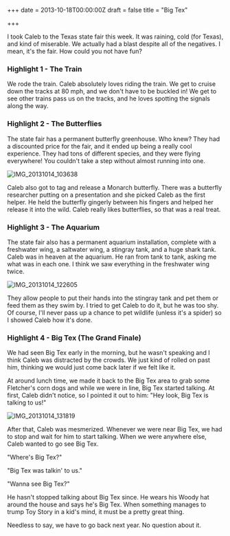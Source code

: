 +++
date = 2013-10-18T00:00:00Z
draft = false
title = "Big Tex"

+++


I took Caleb to the Texas state fair this week.  It was raining, cold (for Texas), and kind of miserable.  We actually had a blast despite all of the negatives.  I mean, it's the fair.  How could you not have fun?

### Highlight 1 - The Train
We rode the train.  Caleb absolutely loves riding the train.  We get to cruise down the tracks at 80 mph, and we don't have to be buckled in!  We get to see other trains pass us on the tracks, and he loves spotting the signals along the way.

### Highlight 2 - The Butterflies
The state fair has a permanent butterfly greenhouse.  Who knew?  They had a discounted price for the fair, and it ended up being a really cool experience.  They had tons of different species, and they were flying everywhere!  You couldn't take a step without almost running into one.

![IMG_20131014_103638](https://roon-media.s3.amazonaws.com/blogs/9489/0W1E2x1n0B1K4323120q2A1k0B0q2U0M/giant.jpg)

Caleb also got to tag and release a Monarch butterfly.  There was a butterfly researcher putting on a presentation and she picked Caleb as the first helper.  He held the butterfly gingerly between his fingers and helped her release it into the wild.  Caleb really likes butterflies, so that was a real treat.

### Highlight 3 - The Aquarium
The state fair also has a permanent aquarium installation, complete with a freshwater wing, a saltwater wing, a stingray tank, and a huge shark tank.  Caleb was in heaven at the aquarium.  He ran from tank to tank, asking me what was in each one.  I think we saw everything in the freshwater wing twice.

![IMG_20131014_122605](https://roon-media.s3.amazonaws.com/blogs/9489/2A3V2u333q3d2i1w1J110z382k0D3t2s/giant.jpg)

They allow people to put their hands into the stingray tank and pet them or feed them as they swim by.  I tried to get Caleb to do it, but he was too shy.  Of course, I'll never pass up a chance to pet wildlife (unless it's a spider) so I showed Caleb how it's done.

### Highlight 4 - Big Tex (The Grand Finale)
We had seen Big Tex early in the morning, but he wasn't speaking and I think Caleb was distracted by the crowds.  We just kind of rolled on past him, thinking we would just come back later if we felt like it.

At around lunch time, we made it back to the Big Tex area to grab some Fletcher's corn dogs and while we were in line, Big Tex started talking.  At first, Caleb didn't notice, so I pointed it out to him: "Hey look, Big Tex is talking to us!"

![IMG_20131014_131819](https://roon-media.s3.amazonaws.com/blogs/9489/3D1o2H3r3v0Y1u1P3T2t3D0m0r3o1m0r/giant.jpg)

After that, Caleb was mesmerized.  Whenever we were near Big Tex, we had to stop and wait for him to start talking.  When we were anywhere else, Caleb wanted to go see Big Tex.

"Where's Big Tex?"

"Big Tex was talkin' to us."

"Wanna see Big Tex?"

He hasn't stopped talking about Big Tex since.  He wears his Woody hat around the house and says he's Big Tex.  When something manages to trump Toy Story in a kid's mind, it must be a pretty great thing.

Needless to say, we have to go back next year.  No question about it.
